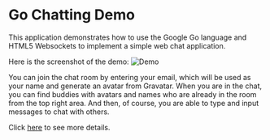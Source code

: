 # Go Chatting Demo

This application demonstrates how to use the Google Go language and HTML5 Websockets to implement a simple web chat application.

Here is the screenshot of the demo:
![Demo](https://theplanthp-prod.s3-ap-northeast-1.amazonaws.com/asset_managers/43/file/ibrdcslbgz.20160617090416413614484.jpg)

You can join the chat room by entering your email, which will be used as your name and generate an avatar from Gravatar. When you are in the chat, you can find buddies with avatars and names who are already in the room from the top right area. And then, of course, you are able to type and input messages to chat with others.

Click [here](https://theplant.jp/en/blogs/article/techForce-building-a-web-chat-with-the-go-programming-language-and-html5-websockets) to see more details.
